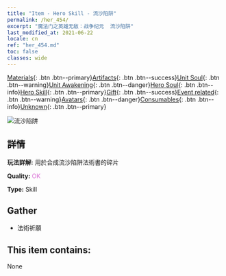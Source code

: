 ```yaml
---
title: "Item - Hero Skill - 流沙陷阱"
permalink: /her_454/
excerpt: "魔法门之英雄无敌：战争纪元  流沙陷阱"
last_modified_at: 2021-06-22
locale: cn
ref: "her_454.md"
toc: false
classes: wide
---
```

 [Materials](/ItemsCN/){: .btn .btn--primary}[Artifacts](/ItemsCN/Artifacts/){: .btn .btn--success}[Unit Soul](/ItemsCN/UnitSoul/){: .btn .btn--warning}[Unit Awakening](/ItemsCN/UnitAwakening/){: .btn .btn--danger}[Hero Soul](/ItemsCN/HeroSoul/){: .btn .btn--info}[Hero Skill](/ItemsCN/HeroSkill/){: .btn .btn--primary}[Gift](/ItemsCN/Gift/){: .btn .btn--success}[Event related](/ItemsCN/Events/){: .btn .btn--warning}[Avatars](/ItemsCN/Avatars/){: .btn .btn--danger}[Consumables](/ItemsCN/Consumables/){: .btn .btn--info}[Unknown](/ItemsCN/Unknown/){: .btn .btn--primary}

 ![流沙陷阱](/images/t/ps_liushaxianjing.png)

## 詳情
 **玩法詳解:** 用於合成流沙陷阱法術書的碎片

 **Quality:** <span style="color: #DA70D6">OK</span>

 **Type:** Skill

## Gather

*    法術祈願 

## This item contains:

  None

